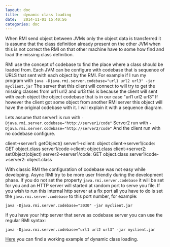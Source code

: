 ```yaml
---
layout: doc
title:  dynamic class loading
date:   2014-11-01 15:40:56
categories: doc
---
```


When RMI send object between JVMs only the object data is transferred it is assume that the class definition
already present on the other JVM when this is not correct the RMI on that other machine have to some how find
and load the missing class definition.

RMI use the concept of codebase to find the place where a class should be loaded from.
Each JVM can be configure with codebase that is sequence of URLS that sent with each object by the RMI.
For example if I run my program with `java -Djava.rmi.server.codebase="url1 url2 url3" -jar myclient.jar`
The server that this client will connect to will try to get the missing classes from url1 url2 and url3
this is because the client will sent with each object the object codebase that is in our case "url1 url2 url3"
If however the client got some object from another RMI server this object will have the original codebase with it.
I will explain it with a sequence diagram.

Lets assume that server1 is run with `-Djava.rmi.server.codebase="http://server1/code"`
Server2 run with `-Djava.rmi.server.codebase="http://server2/code"`
And the client run with no codebase configure.

<div class="diagram">
    client->server1: getObject()
    server1->client: object
    client->server1/code: GET object.class
    server1/code->client: object.class
    client->server2: setObject(object)
    server2->server1/code: GET object.class
    server1/code->server2: object.class
</div>

With classic RMI the configuration of codebase was not easy while developing.
Async RMI try to be more user friendly during the development phase.
If you do not set the property `java.rmi.server.codebase` it will be set for you and an HTTP server will started
at random port to serve you file.
If you wish to run this internal http server at a fix port all you have to do is set the `java.rmi.server.codebase` to
this port number, for example:

`java -Djava.rmi.server.codebase="3030" -jar myclient.jar`

If you have your http server that serve as codebase server you can use the regular RMI syntax:

`java -Djava.rmi.server.codebase="url1 url2 url3" -jar myclient.jar`


[Here](https://github.com/barakb/asyncrmi/tree/master/example/src/main/java/org/async/example/dcl) you can find a working example of dynamic class loading.

